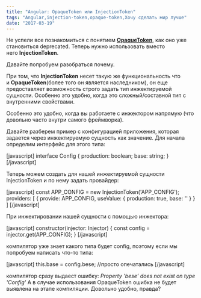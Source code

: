 ```yaml
---
title: "Angular: OpaqueToken или InjectionToken"
tags: "Angular,injection-token,opaque-token,Хочу сделать мир лучше"
date: "2017-03-19"
---
```


Не успели все познакомиться с понятием **[OpaqueToken](http://stepansuvorov.com/blog/2017/01/angular2-opaque-%D1%82%D0%BE%D0%BA%D0%B5%D0%BD%D1%8B-%D0%B8-%D0%BC%D1%83%D0%BB%D1%8C%D1%82%D0%B8%D0%BF%D1%80%D0%BE%D0%B2%D0%B0%D0%B9%D0%B4%D0%B5%D1%80%D1%8B/)**, как оно уже становиться deprecated. Теперь нужно использовать вместо него **InjectionToken**.

Давайте попробуем разобраться почему.

При том, что **InjectionToken** несет такую же функциональность что и **OpaqueToken**(более того он является наследником), он еще предоставляет возможность строго задать тип инжектируемой сущности. Особенно это удобно, когда это сложный/составной тип с внутренними свойствами.

Особенно это удобно, когда вы работаете с инжектором напрямую (что довольно часто внутри самого фреймворка).

Давайте разберем пример с конфигурацией приложения, которая задается через инжектируемую сущность как значение. Для начала определим интерфейс для этого типа:

\[javascript\] interface Config { production: boolean; base: string; } \[/javascript\]

Теперь можем создать для нашей инжектируемой сущности InjectionToken и по нему задать провайдер:

\[javascript\] const APP\_CONFIG = new InjectionToken<Config>('APP\_CONFIG'); providers: \[ { provide: APP\_CONFIG, useValue: { production: true, base: '' } } \] \[/javascript\]

При инжектировании нашей сущности с помощью инжектора:

\[javascript\] constructor(injector: Injector) { const config = injector.get(APP\_CONFIG); } \[/javascript\]

компилятор уже знает какого типа будет config, поэтому если мы попробуем написать что-то типа:

\[javascript\] this.base = config.bese; //просто опечатались \[/javascript\]

компилятор сразу выдаест ошибку: _Property 'bese' does not exist on type 'Config'_ А в случае использования OpaqueToken ошибка не будет выявлена на этапе компиляции. Довольно удобно, правда?
